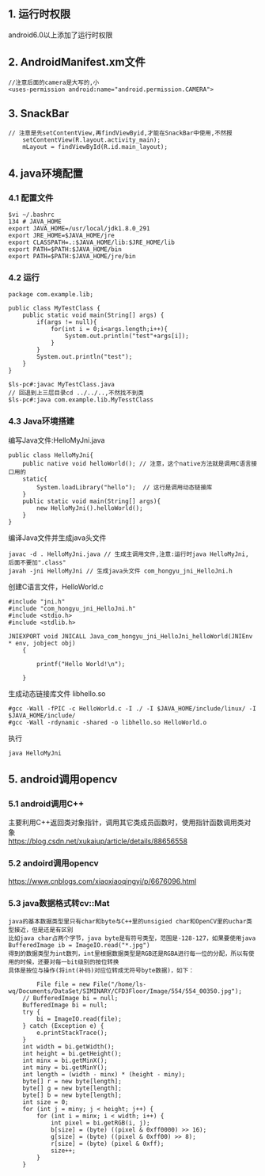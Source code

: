 ## 1. 运行时权限
android6.0以上添加了运行时权限

## 2. AndroidManifest.xm文件
    //注意后面的camera是大写的,小
    <uses-permission android:name="android.permission.CAMERA">

## 3. SnackBar
    // 注意是先setContentView,再findViewByid,才能在SnackBar中使用,不然报
        setContentView(R.layout.activity_main);
        mLayout = findViewById(R.id.main_layout);

## 4. java环境配置
### 4.1 配置文件
    $vi ~/.bashrc
    134 # JAVA_HOME
    export JAVA_HOME=/usr/local/jdk1.8.0_291
    export JRE_HOME=$JAVA_HOME/jre
    export CLASSPATH=.:$JAVA_HOME/lib:$JRE_HOME/lib
    export PATH=$PATH:$JAVA_HOME/bin
    export PATH=$PATH:$JAVA_HOME/jre/bin
### 4.2 运行
    package com.example.lib;

    public class MyTestClass {
        public static void main(String[] args) {
            if(args != null){
                for(int i = 0;i<args.length;i++){
                    System.out.println("test"+args[i]);
                }
            }
            System.out.println("test");
        }
    }
    
    $ls-pc#:javac MyTestClass.java
    // 回退到上三层目录cd ../../..,不然找不到类
    $ls-pc#:java com.example.lib.MyTesstClass

### 4.3 Java环境搭建
编写Java文件:HelloMyJni.java  

    public class HelloMyJni{
        public native void helloWorld(); // 注意，这个native方法就是调用C语言接口用的
        static{
            System.loadLibrary("hello");  // 这行是调用动态链接库
        }
        public static void main(String[] args){
            new HelloMyJni().helloWorld();
        }
    }
    
编译Java文件并生成java头文件  

    javac -d . HelloMyJni.java // 生成主调用文件,注意:运行时java HelloMyJni, 后面不要加".class"  
    javah -jni HelloMyJni // 生成java头文件 com_hongyu_jni_HelloJni.h  

创建C语言文件，HelloWorld.c    

    #include "jni.h"
    #include "com_hongyu_jni_HelloJni.h"
    #include <stdio.h>
    #include <stdlib.h>

    JNIEXPORT void JNICALL Java_com_hongyu_jni_HelloJni_helloWorld(JNIEnv * env, jobject obj) 
        {

            printf("Hello World!\n");

        }

生成动态链接库文件 libhello.so   

    #gcc -Wall -fPIC -c HelloWorld.c -I ./ -I $JAVA_HOME/include/linux/ -I $JAVA_HOME/include/   
    #gcc -Wall -rdynamic -shared -o libhello.so HelloWorld.o  

执行  

    java HelloMyJni



## 5. android调用opencv
### 5.1 android调用C++
主要利用C++返回类对象指针，调用其它类成员函数时，使用指针函数调用类对象  
https://blog.csdn.net/xukaiup/article/details/88656558
### 5.2 andoird调用opencv
https://www.cnblogs.com/xiaoxiaoqingyi/p/6676096.html
### 5.3 java数据格式转cv::Mat
    java的基本数据类型里只有char和byte与C++里的unsigied char和OpenCV里的uchar类型接近，但是还是有区别  
    比如java char占两个字节，java byte是有符号类型，范围是-128-127，如果要使用java BufferedImage ib = ImageIO.read("*.jpg")  
    得到的数据类型为int数列，int里根据数据类型是RGB还是RGBA进行每一位的分配，所以有使用的时候，还要对每一bit级别的按位转换  
    具体是按位与操作(将int(补码)对应位转成无符号byte数据)，如下：
    
            File file = new File("/home/ls-wq/Documents/DataSet/SIMINARY/CFD3Floor/Image/554/554_00350.jpg");
        // BufferedImage bi = null;
        BufferedImage bi = null;
        try {
            bi = ImageIO.read(file);
        } catch (Exception e) {
            e.printStackTrace();
        }
        int width = bi.getWidth();
        int height = bi.getHeight();
        int minx = bi.getMinX();
        int miny = bi.getMinY();
        int length = (width - minx) * (height - miny);
        byte[] r = new byte[length];
        byte[] g = new byte[length];
        byte[] b = new byte[length];
        int size = 0;
        for (int j = miny; j < height; j++) {
            for (int i = minx; i < width; i++) {
                int pixel = bi.getRGB(i, j);
                b[size] = (byte) ((pixel & 0xff0000) >> 16);
                g[size] = (byte) ((pixel & 0xff00) >> 8);
                r[size] = (byte) (pixel & 0xff);
                size++;
            }
        }
